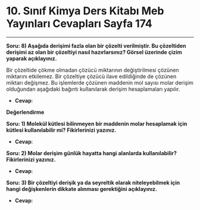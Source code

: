# 10. Sınıf Kimya Ders Kitabı Meb Yayınları Cevapları Sayfa 174

---

**Soru: 8) Aşağıda derişimi fazla olan bir çözelti verilmiştir. Bu çözeltiden derişimi az olan bir çözeltiyi nasıl hazırlarsınız? Görsel üzerinde çizim yaparak açıklayınız.**

Bir çözeltide çökme olmadan çözücü miktarının değiştirilmesi çözünen miktarını etkilemez. Bir çözeltiye çözücü ilave edildiğinde de çözünen miktarı değişmez. Bu işlemlerde çözünen maddenin mol sayısı molar derişim olduğundan aşağıdaki bağıntı kullanılarak derişim hesaplamaları yapılır.

-   **Cevap**:

**Değerlendirme**

**Soru: 1) Molekül kütlesi bilinmeyen bir maddenin molar hesaplamak için kütlesi kullanılabilir mi? Fikirlerinizi yazınız.**

-   **Cevap**:

**Soru: 2) Molar derişim günlük hayatta hangi alanlarda kullanılabilir? Fikirlerinizi yazınız.**

-   **Cevap**:

**Soru: 3) Bir çözeltiyi derişik ya da seyreltik olarak niteleyebilmek için hangi değişkenlerin dikkate alınması gerektiğini açıklayınız.**

-   **Cevap**: